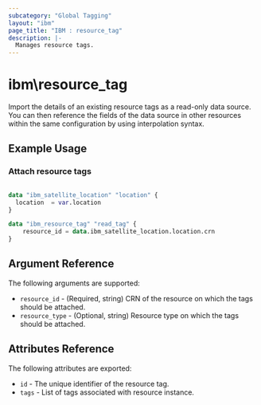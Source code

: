```yaml
---
subcategory: "Global Tagging"
layout: "ibm"
page_title: "IBM : resource_tag"
description: |-
  Manages resource tags.
---
```


# ibm\resource_tag

Import the details of an existing resource tags as a read-only data source. You can then reference the fields of the data source in other resources within the same configuration by using interpolation syntax.


## Example Usage

###  Attach resource tags

```terraform

data "ibm_satellite_location" "location" {
  location  = var.location
}

data "ibm_resource_tag" "read_tag" {
	resource_id = data.ibm_satellite_location.location.crn
}
```

## Argument Reference

The following arguments are supported:

* `resource_id` - (Required, string) CRN of the resource on which the tags should be attached.
* `resource_type` - (Optional, string) Resource type on which the tags should be attached.

## Attributes Reference

The following attributes are exported:

* `id` - The unique identifier of the resource tag.
* `tags` - List of tags associated with resource instance.
